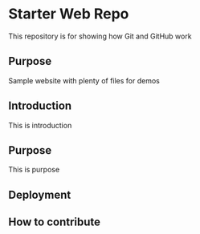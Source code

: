 # Starter Web Repo

This repository is for showing how Git and GitHub work

## Purpose

Sample website with plenty of files for demos

## Introduction
This is introduction

## Purpose
This is purpose

## Deployment

## How to contribute